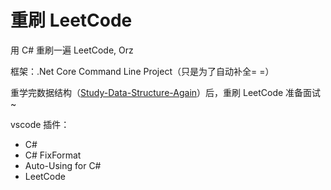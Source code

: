 # 重刷 LeetCode

用 C# 重刷一遍 LeetCode, Orz

框架：.Net Core Command Line Project（只是为了自动补全= =）

重学完数据结构（[Study-Data-Structure-Again](https://github.com/Latias94/Study-Data-Structure-Again)）后，重刷 LeetCode 准备面试~

vscode 插件：
* C#
* C# FixFormat
* Auto-Using for C#
* LeetCode
